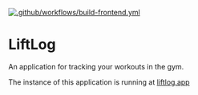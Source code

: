 [![.github/workflows/build-frontend.yml](https://github.com/ratgen/LiftLog/actions/workflows/build-frontend.yml/badge.svg?branch=main)](https://github.com/ratgen/LiftLog/actions/workflows/build-frontend.yml)
# LiftLog

An application for tracking  your workouts in the gym.

The instance of this application is running at [liftlog.app](https://liftlog.app)
